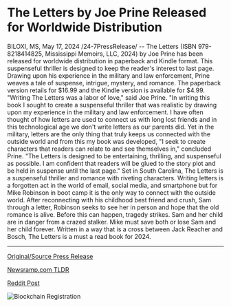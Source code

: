 # The Letters by Joe Prine Released for Worldwide Distribution

BILOXI, MS, May 17, 2024 /24-7PressRelease/ -- The Letters (ISBN 979-8218414825, Mississippi Memoirs, LLC, 2024) by Joe Prine has been released for worldwide distribution in paperback and Kindle format. This suspenseful thriller is designed to keep the reader's interest to last page. Drawing upon his experience in the military and law enforcement, Prine weaves a tale of suspense, intrigue, mystery, and romance. The paperback version retails for $16.99 and the Kindle version is available for $4.99.  "Writing The Letters was a labor of love," said Joe Prine. "In writing this book I sought to create a suspenseful thriller that was realistic by drawing upon my experience in the military and law enforcement. I have often thought of how letters are used to connect us with long lost friends and in this technological age we don't write letters as our parents did. Yet in the military, letters are the only thing that truly keeps us connected with the outside world and from this my book was developed,  "I seek to create characters that readers can relate to and see themselves in," concluded Prine. "The Letters is designed to be entertaining, thrilling, and suspenseful as possible. I am confident that readers will be glued to the story plot and be held in suspense until the last page."  Set in South Carolina, The Letters is a suspenseful thriller and romance with riveting characters. Writing letters is a forgotten act in the world of email, social media, and smartphone but for Mike Robinson in boot camp it is the only way to connect with the outside world. After reconnecting with his childhood best friend and crush, Sam through a letter, Robinson seeks to see her in person and hope that the old romance is alive. Before this can happen, tragedy strikes. Sam and her child are in danger from a crazed stalker. Mike must save both or lose Sam and her child forever. Written in a way that is a cross between Jack Reacher and Bosch, The Letters is a must a read book for 2024. 

---

[Original/Source Press Release](https://www.24-7pressrelease.com/press-release/510934/the-letters-by-joe-prine-released-for-worldwide-distribution)
                    

[Newsramp.com TLDR](https://newsramp.com/curated-news/new-release-the-letters-a-gripping-suspenseful-thriller-by-joe-prine/800d9ad68e3417fbacee99d7338c730e) 

 



[Reddit Post](https://www.reddit.com/r/BookNews/comments/1ctz84n/new_release_the_letters_a_gripping_suspenseful/) 



![Blockchain Registration](https://cdn.newsramp.app/24-7PressRelease/qrcode/245/17/silk2O0Q.webp)